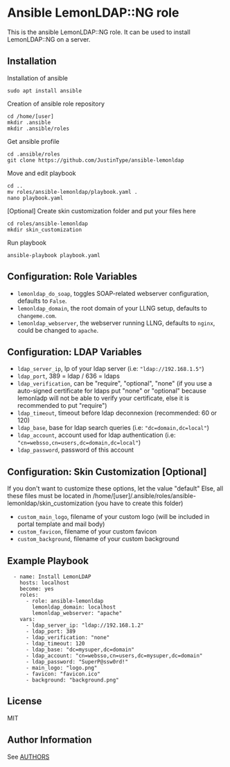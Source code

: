 Ansible LemonLDAP::NG role
=========

This is the ansible LemonLDAP::NG role. It can be used to install LemonLDAP::NG on a server.

Installation
------------

Installation of ansible
```
sudo apt install ansible
```

Creation of ansible role repository
```
cd /home/[user]
mkdir .ansible
mkdir .ansible/roles
```

Get ansible profile
```
cd .ansible/roles
git clone https://github.com/JustinType/ansible-lemonldap
```

Move and edit playbook
```
cd ..
mv roles/ansible-lemonldap/playbook.yaml .
nano playbook.yaml
```

[Optional] Create skin customization folder and put your files here
```
cd roles/ansible-lemonldap
mkdir skin_customization
```

Run playbook
```
ansible-playbook playbook.yaml
```

Configuration: Role Variables
--------------

 * `lemonldap_do_soap`, toggles SOAP-related webserver configuration, defaults to `False`.
 * `lemonldap_domain`, the root domain of your LLNG setup, defaults to `changeme.com`.
 * `lemonldap_webserver`, the webserver running LLNG, defaults to `nginx`, could be changed to `apache`.

Configuration: LDAP Variables
--------------

 * `ldap_server_ip`, Ip of your ldap server (i.e: `"ldap://192.168.1.5"`)
 * `ldap_port`, 389 = ldap / 636 = ldaps
 * `ldap_verification`, can be "require", "optional", "none" (if you use a auto-signed certificate for ldaps put "none" or "optional" because lemonladp will not be able to verify your certificate, else it is recommended to put "require")
 * `ldap_timeout`, timeout before ldap deconnexion (recommended: 60 or 120)
 * `ldap_base`, base for ldap search queries (i.e: `"dc=domain,dc=local"`)
 * `ldap_account`, account used for ldap authentication (i.e: `"cn=websso,cn=users,dc=domain,dc=local"`)
 * `ldap_password`, password of this account

Configuration: Skin Customization [Optional]
--------------

If you don't want to customize these options, let the value "default"
Else, all these files must be located in /home/[user]/.ansible/roles/ansible-lemonldap/skin_customization (you have to create this folder)

 * `custom_main_logo`, filename of your custom logo (will be included in portal template and mail body)
 * `custom_favicon`, filename of your custom favicon
 * `custom_background`, filename of your custom background


Example Playbook
----------------

```
  - name: Install LemonLDAP
    hosts: localhost
    become: yes
    roles:
      - role: ansible-lemonldap
        lemonldap_domain: localhost
        lemonldap_webserver: "apache"
    vars:
      - ldap_server_ip: "ldap://192.168.1.2"
      - ldap_port: 389 
      - ldap_verification: "none"
      - ldap_timeout: 120
      - ldap_base: "dc=mysuper,dc=domain"
      - ldap_account: "cn=websso,cn=users,dc=mysuper,dc=domain"
      - ldap_password: "SuperP@ssw0rd!"
      - main_logo: "logo.png"
      - favicon: "favicon.ico"
      - background: "background.png"
```

License
-------

MIT

Author Information
------------------

See [AUTHORS](AUTHORS)
